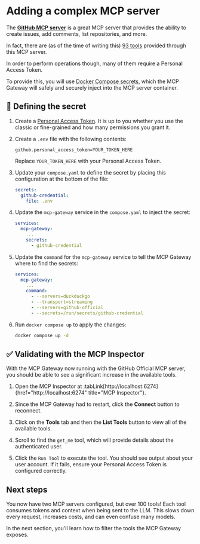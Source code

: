 # Adding a complex MCP server

The **[GitHub MCP server](https://hub.docker.com/mcp/server/github-official/overview)** is a great MCP server that provides the ability to create issues, add comments, list repositories, and more.

In fact, there are (as of the time of writing this) [93 tools](https://hub.docker.com/mcp/server/github-official/tools) provided through this MCP server.

In order to perform operations though, many of them require a Personal Access Token.

To provide this, you will use [Docker Compose secrets](https://docs.docker.com/compose/how-tos/use-secrets/), which the MCP Gateway will safely and securely inject into the MCP server container.


## 🔐 Defining the secret

1. Create a [Personal Access Token](https://docs.github.com/en/authentication/keeping-your-account-and-data-secure/managing-your-personal-access-tokens). It is up to you whether you use the classic or fine-grained and how many permissions you grant it.

2. Create a `.env` file with the following contents:

    ```dotenv save-as=.env
    github.personal_access_token=YOUR_TOKEN_HERE
    ```

    Replace `YOUR_TOKEN_HERE` with your Personal Access Token.

2. Update your `compose.yaml` to define the secret by placing this configuration at the bottom of the file:

    ```yaml
    secrets:
      github-credential:
        file: .env
    ```

3. Update the `mcp-gateway` service in the `compose.yaml` to inject the secret:

    ```yaml
    services:
      mcp-gateway:
        ...
        secrets:
          - github-credential
    ```

4. Update the `command` for the `mcp-gateway` service to tell the MCP Gateway where to find the secrets:

    ```yaml
    services:
      mcp-gateway:
        ...
        command:
          - --servers=duckduckgo
          - --transport=streaming
          - --servers=github-official
          - --secrets=/run/secrets/github-credential
    ```

5. Run `docker compose up` to apply the changes:

    ```bash terminal-id=compose2
    docker compose up -d
    ```



## ✅ Validating with the MCP Inspector

With the MCP Gateway now running with the GitHub Official MCP server, you should be able to see a significant increase in the available tools.

1. Open the MCP Inspector at :tabLink[http://localhost:6274]{href="http://localhost:6274" title="MCP Inspector"}.

2. Since the MCP Gateway had to restart, click the **Connect** button to reconnect.

3. Click on the **Tools** tab and then the **List Tools** button to view all of the available tools.

4. Scroll to find the `get_me` tool, which will provide details about the authenticated user. 

5. Click the `Run Tool` to execute the tool. You should see output about your user account. If it fails, ensure your Personal Access Token is configured correctly.



## Next steps

You now have two MCP servers configured, but over 100 tools! Each tool consumes tokens and context when being sent to the LLM. This slows down every request, increases costs, and can even confuse many models.

In the next section, you'll learn how to filter the tools the MCP Gateway exposes.
